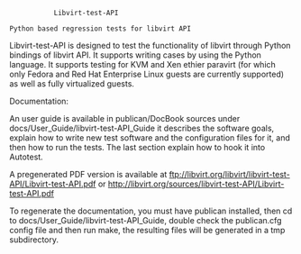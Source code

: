                Libvirt-test-API

    Python based regression tests for libvirt API


Libvirt-test-API is designed to test the functionality of libvirt
through Python bindings of libvirt API. It supports writing cases
by using the Python language. It supports testing for KVM and
Xen ethier paravirt (for which only Fedora and Red Hat Enterprise
Linux guests are currently supported) as well as fully virtualized
guests.


Documentation:

An user guide is available in publican/DocBook sources
under docs/User_Guide/libvirt-test-API_Guide it describes
the software goals, explain how to write new test software
and the configuration files for it, and then how to run the
tests. The last section explain how to hook it into Autotest.

A pregenerated PDF version is available at
  ftp://libvirt.org/libvirt/libvirt-test-API/Libvirt-test-API.pdf
or
  http://libvirt.org/sources/libvirt-test-API/Libvirt-test-API.pdf

To regenerate the documentation, you must have publican installed,
then cd to docs/User_Guide/libvirt-test-API_Guide, double check the
publican.cfg config file and then run make, the resulting files
will be generated in a tmp subdirectory.
